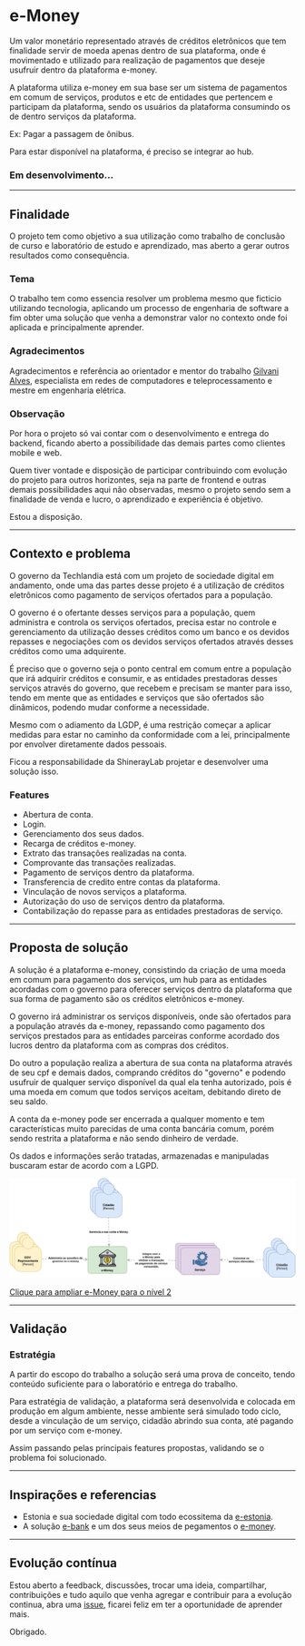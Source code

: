 # e-Money

Um valor monetário representado através de créditos eletrônicos que tem finalidade servir de moeda apenas dentro de sua plataforma, onde é movimentado e utilizado para realização de pagamentos que deseje usufruir dentro da plataforma e-money.

A plataforma utiliza e-money em sua base ser um sistema de pagamentos em comum de serviços, produtos e etc de entidades que pertencem e participam da plataforma, sendo os usuários da plataforma consumindo os de dentro serviços da plataforma.

Ex: Pagar a passagem de ônibus.

Para estar disponível na plataforma, é preciso se integrar ao hub.

### Em desenvolvimento...

---

## Finalidade
O projeto tem como objetivo a sua utilização como trabalho de conclusão de curso e laboratório de estudo e aprendizado, mas aberto a gerar outros resultados como consequência. 

### Tema
O trabalho tem como essencia resolver um problema mesmo que ficticio utilizando tecnologia, aplicando um processo de engenharia de software a fim obter uma solução que venha a demonstrar valor no contexto onde foi aplicada e principalmente aprender.

### Agradecimentos
Agradecimentos e referência ao orientador e mentor do trabalho [Gilvani Alves](https://www.linkedin.com/in/gilvani-alves-32754342/), especialista em redes de computadores e teleprocessamento e mestre em engenharia elétrica.

### Observação
Por hora o projeto só vai contar com o desenvolvimento e entrega do backend, ficando aberto a possibilidade das demais partes como clientes mobile e web.

Quem tiver vontade e disposição de participar contribuindo com evolução do projeto para outros horizontes, seja na parte de frontend e outras demais possibilidades aqui não observadas, mesmo o projeto sendo sem a finalidade de venda e lucro, o aprendizado e experiência é objetivo.

Estou a disposição.

---

## Contexto e problema
O governo da Techlandia está com um projeto de sociedade digital em andamento, onde uma das partes desse projeto é a utilização de créditos eletrônicos como pagamento de serviços ofertados para a população. 

O governo é o ofertante desses serviços para a população, quem administra e controla os serviços ofertados, precisa estar no controle e gerenciamento da utilização desses créditos como um banco e os devidos repasses e negociações com os devidos serviços ofertados através desses créditos como uma adquirente. 

É preciso que o governo seja o ponto central em comum entre a população que irá adquirir créditos e consumir, e as entidades prestadoras desses serviços através do governo, que recebem e precisam se manter para isso, tendo em mente que as entidades e serviços que são ofertados são dinâmicos, podendo mudar conforme a necessidade.

Mesmo com o adiamento da LGDP, é uma restrição começar a aplicar medidas para estar no caminho da conformidade com a lei, principalmente por envolver diretamente dados pessoais.

Ficou a responsabilidade da ShinerayLab projetar e desenvolver uma solução isso.

### Features
- Abertura de conta.
- Login.
- Gerenciamento dos seus dados.
- Recarga de créditos e-money.
- Extrato das transações realizadas na conta.
- Comprovante das transações realizadas.
- Pagamento de serviços dentro da plataforma.
- Transferencia de credito entre contas da plataforma.
- Vinculação de novos serviços a plataforma.
- Autorização do uso de serviços dentro da plataforma.
- Contabilização do repasse para as entidades prestadoras de serviço.

---

## Proposta de solução
A solução é a plataforma e-money, consistindo da criação de uma moeda em comum para pagamento dos serviços, um hub para as entidades acordadas com o governo para oferecer serviços dentro da plataforma que sua forma de pagamento são os créditos eletrônicos e-money. 

O governo irá administrar os serviços disponíveis, onde são ofertados para a população através da e-money, repassando como pagamento dos serviços prestados para as entidades parceiras conforme acordado dos lucros dentro da plataforma com as compras dos créditos. 

Do outro a população realiza a abertura de sua conta na plataforma através de seu cpf e demais dados, comprando créditos do "governo" e podendo usufruir de qualquer serviço disponível da qual ela tenha autorizado, pois é uma moeda em comum que todos serviços aceitam, debitando direto de seu saldo. 

A conta da e-money pode ser encerrada a qualquer momento e tem características muito parecidas de uma conta bancária comum, porém sendo restrita a plataforma e não sendo dinheiro de verdade. 

Os dados e informações serão tratadas, armazenadas e manipuladas buscaram estar de acordo com a LGPD.

<img alt="big picture" src="./architecture/e-money-lvl1.png">


[Clique para ampliar e-Money para o nível 2](./architecture/e-money-lvl2.png)

---

## Validação

### Estratégia 
A partir do escopo do trabalho a solução será uma prova de conceito, tendo conteúdo suficiente para o laboratório e entrega do trabalho. 

Para estratégia de validação, a plataforma será desenvolvida e colocada em produção em algum ambiente, nesse ambiente será simulado todo ciclo, desde a vinculação de um serviço, cidadão abrindo sua conta, até pagando por um serviço com e-money.

Assim passando pelas principais features propostas, validando se o problema foi solucionado.

---

## Inspirações e referencias
- Estonia e sua sociedade digital com todo ecossitema da [e-estonia](https://e-estonia.com/).
- A solução [e-bank](https://e-estonia.com/solutions/business-and-finance/e-banking) e um dos seus meios de pegamentos o [e-money](https://www.eestipank.ee/en/payments/means-payments).

---

## Evolução contínua

Estou aberto a feedback, discussões, trocar uma ideia, compartilhar, contribuições e tudo aquilo que venha agregar e contribuir para a evolução continua, abra uma [issue](https://github.com/gmarcial/e-money/issues/new), ficarei feliz em ter a oportunidade de aprender mais.

Obrigado.